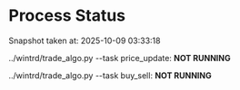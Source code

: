 # Process Status

Snapshot taken at: 2025-10-09 03:33:18

../wintrd/trade_algo.py --task price_update: **NOT RUNNING**

../wintrd/trade_algo.py --task buy_sell: **NOT RUNNING**


